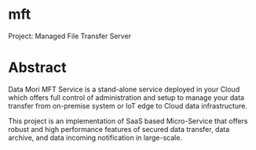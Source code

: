# mft
Project: Managed File Transfer Server

# Abstract
Data Mori MFT Service is a stand-alone service deployed in your Cloud which offers full control of administration and setup to manage your data transfer from on-premise system or IoT edge to Cloud data infrastructure.

This project is an implementation of SaaS based Micro-Service that offers robust and high performance features of secured data transfer, data archive, and data incoming notification in large-scale.
